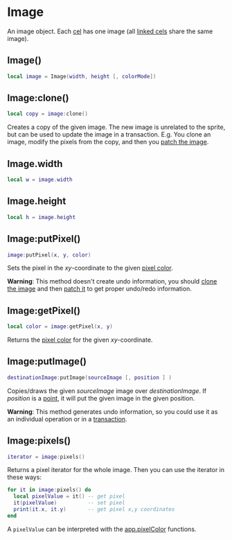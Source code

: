 # Image

An image object. Each [cel](https://www.aseprite.org/docs/cel/) has
one image (all [linked cels](https://www.aseprite.org/docs/linked-cels/)
share the same image).

## Image()

```lua
local image = Image(width, height [, colorMode])
```

## Image:clone()

```lua
local copy = image:clone()
```

Creates a copy of the given image. The new image is unrelated to the
sprite, but can be used to update the image in a transaction. E.g. You
clone an image, modify the pixels from the copy, and then you
[patch the image](#imageputimage).

## Image.width

```lua
local w = image.width
```

## Image.height

```lua
local h = image.height
```

## Image:putPixel()

```lua
image:putPixel(x, y, color)
```

Sets the pixel in the *xy*-coordinate to the given
[pixel color](pixelcolor.md).

**Warning**: This method doesn't create undo information, you should
[clone the image](#imageclone) and then [patch it](#imageputimage) to
get proper undo/redo information.

## Image:getPixel()

```lua
local color = image:getPixel(x, y)
```

Returns the [pixel color](pixelcolor.md) for the given *xy*-coordinate.

## Image:putImage()

```lua
destinationImage:putImage(sourceImage [, position ] )
```

Copies/draws the given *sourceImage* image over *destinationImage*.
If *position* is a [point](point.md), it will put the given image in
the given position.

**Warning**: This method generates undo information, so you could use
it as an individual operation or in a [transaction](app.md#apptransaction).

## Image:pixels()

```lua
iterator = image:pixels()
```

Returns a pixel iterator for the whole image.
Then you can use the iterator in these ways:

```lua
for it in image:pixels() do
  local pixelValue = it() -- get pixel
  it(pixelValue)          -- set pixel
  print(it.x, it.y)       -- get pixel x,y coordinates
end
```

A `pixelValue` can be interpreted with the
[app.pixelColor](pixelcolor.md) functions.
